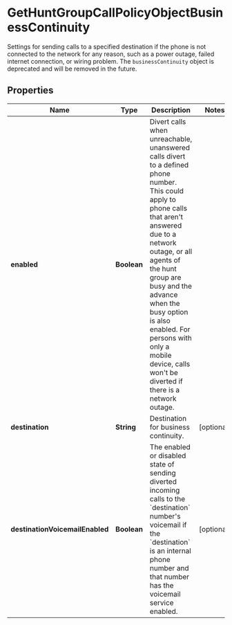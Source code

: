 

# GetHuntGroupCallPolicyObjectBusinessContinuity

Settings for sending calls to a specified destination if the phone is not connected to the network for any reason, such as a power outage, failed internet connection, or wiring problem. The `businessContinuity` object is deprecated and will be removed in the future.

## Properties

| Name | Type | Description | Notes |
|------------ | ------------- | ------------- | -------------|
|**enabled** | **Boolean** | Divert calls when unreachable, unanswered calls divert to a defined phone number. This could apply to phone calls that aren&#39;t answered due to a network outage, or all agents of the hunt group are busy and the advance when the busy option is also enabled. For persons with only a mobile device, calls won&#39;t be diverted if there is a network outage. |  |
|**destination** | **String** | Destination for business continuity. |  [optional] |
|**destinationVoicemailEnabled** | **Boolean** | The enabled or disabled state of sending diverted incoming calls to the &#x60;destination&#x60; number&#39;s voicemail if the &#x60;destination&#x60; is an internal phone number and that number has the voicemail service enabled. |  [optional] |



